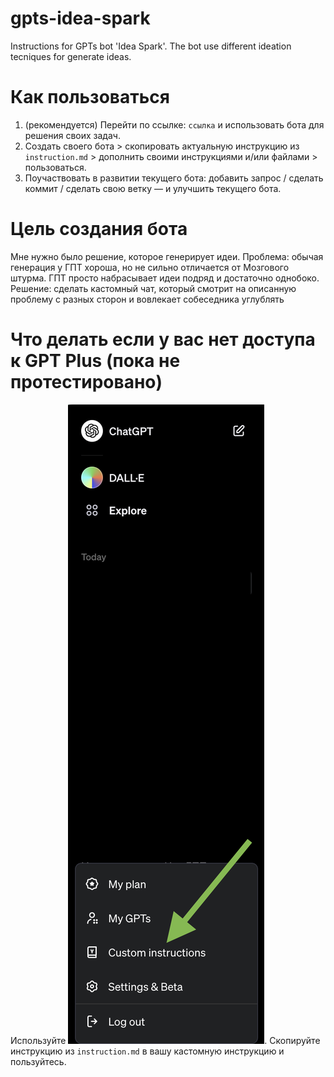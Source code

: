 # gpts-idea-spark
Instructions for GPTs bot 'Idea Spark'. The bot use different ideation tecniques for generate ideas.


# Как пользоваться
1. (рекомендуется) Перейти по ссылке: `ссылка` и использовать бота для решения своих задач.  
2. Создать своего бота > скопировать актуальную инструкцию из `instruction.md` > дополнить своими инструкциями и/или файлами > пользоваться. 
3. Поучаствовать в развитии текущего бота: добавить запрос / сделать коммит / сделать свою ветку — и улучшить текущего бота. 

# Цель создания бота
Мне нужно было решение, которое генерирует идеи. 
Проблема: обычая генерация у ГПТ хороша, но не сильно отличается от Мозгового штурма. ГПТ просто набрасывает идеи подряд и достаточно однобоко. 
Решение: сделать кастомный чат, который смотрит на описанную проблему с разных сторон и вовлекает собеседника углублять

# Что делать если у вас нет доступа к GPT Plus (пока не протестировано)
Используйте ![кастомные инструкции](/src/img/customInstructions.png). Скопируйте инструкцию из `instruction.md` в вашу кастомную инструкцию и пользуйтесь. 